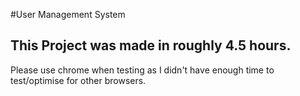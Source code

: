 #User Management System
## This Project was made in roughly 4.5 hours.
Please use chrome when testing as I didn't have enough time to test/optimise for other browsers.
